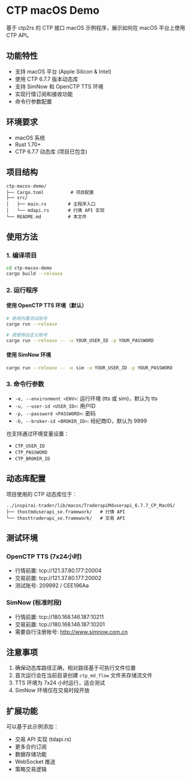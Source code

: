 # CTP macOS Demo

基于 ctp2rs 的 CTP 接口 macOS 示例程序，展示如何在 macOS 平台上使用 CTP API。

## 功能特性

- 支持 macOS 平台 (Apple Silicon & Intel)
- 使用 CTP 6.7.7 版本动态库
- 支持 SimNow 和 OpenCTP TTS 环境
- 实现行情订阅和接收功能
- 命令行参数配置

## 环境要求

- macOS 系统
- Rust 1.70+
- CTP 6.7.7 动态库 (项目已包含)

## 项目结构

```
ctp-macos-demo/
├── Cargo.toml          # 项目配置
├── src/
│   ├── main.rs        # 主程序入口
│   └── mdapi.rs       # 行情 API 实现
└── README.md          # 本文件
```

## 使用方法

### 1. 编译项目

```bash
cd ctp-macos-demo
cargo build --release
```

### 2. 运行程序

#### 使用 OpenCTP TTS 环境（默认）

```bash
# 使用内置测试账号
cargo run --release

# 或使用自定义账号
cargo run --release -- -u YOUR_USER_ID -p YOUR_PASSWORD
```

#### 使用 SimNow 环境

```bash
cargo run --release -- -e sim -u YOUR_USER_ID -p YOUR_PASSWORD
```

### 3. 命令行参数

- `-e, --environment <ENV>`: 运行环境 (tts 或 sim)，默认为 tts
- `-u, --user-id <USER_ID>`: 用户ID
- `-p, --password <PASSWORD>`: 密码
- `-b, --broker-id <BROKER_ID>`: 经纪商ID，默认为 9999

也支持通过环境变量设置：
- `CTP_USER_ID`
- `CTP_PASSWORD`
- `CTP_BROKER_ID`

## 动态库配置

项目使用的 CTP 动态库位于：
```
../inspirai-trader/lib/macos/TraderapiMduserapi_6.7.7_CP_MacOS/
├── thostmduserapi_se.framework/   # 行情 API
└── thosttraderapi_se.framework/   # 交易 API
```

## 测试环境

### OpenCTP TTS (7x24小时)
- 行情前置: tcp://121.37.80.177:20004
- 交易前置: tcp://121.37.80.177:20002
- 测试账号: 209992 / CEE196Aa

### SimNow (标准时段)
- 行情前置: tcp://180.168.146.187:10211
- 交易前置: tcp://180.168.146.187:10201
- 需要自行注册账号: http://www.simnow.com.cn

## 注意事项

1. 确保动态库路径正确，相对路径基于可执行文件位置
2. 首次运行会在当前目录创建 `ctp_md_flow` 文件夹存储流文件
3. TTS 环境为 7x24 小时运行，适合测试
4. SimNow 环境仅在交易时段开放

## 扩展功能

可以基于此示例添加：
- 交易 API 实现 (tdapi.rs)
- 更多合约订阅
- 数据存储功能
- WebSocket 推送
- 策略交易逻辑